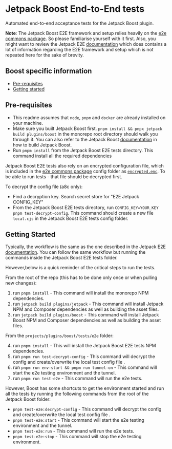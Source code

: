 # Jetpack Boost End-to-End tests

Automated end-to-end acceptance tests for the Jetpack Boost plugin.

**Note**: The Jetpack Boost E2E framework and setup relies heavily on the [e2e commons package](../../../../../tools/e2e-commons). So please familiarise yourself with it first. Also, you might want to review the Jetpack E2E [documentation](../../../jetpack/tests/e2e/README.md) which does contains a lot of information regarding the E2E framework and setup which is not repeated here for the sake of brevity.

## Boost specific information

- [Pre-requisites](#pre-requisites)
- [Getting started](#getting-started)

## Pre-requisites

* This readme assumes that `node`, `pnpm` and `docker` are already installed on your machine.
* Make sure you built Jetpack Boost first. `pnpm install && pnpx jetpack build plugins/boost` in the monorepo root directory should walk you through it. You can also refer to the Jetpack Boost [documentation](../../docs/DEVELOPEMENT_GUIDE.md) in how to build Jetpack Boost.
* Run `pnpm install` from the Jetpack Boost E2E tests directory. This command install all the required dependencies

Jetpack Boost E2E tests also rely on an encrypted configuration file, which is included in the [e2e commons package](../../../../../tools/e2e-commons) config folder as [`encrypted.enc`](../../../../../tools/e2e-commons/config/encrypted.enc). To be able to run tests - that file should be decrypted first.

To decrypt the config file (a8c only):

- Find a decryption key. Search secret store for "E2E Jetpack CONFIG_KEY"
- From the Jetpack Boost E2E tests directory, run `CONFIG_KEY=YOUR_KEY pnpm test-decrypt-config`. This command should create a new file `local.cjs` in the Jetpack Boost E2E tests config folder.

## Getting Started

Typically, the workflow is the same as the one described in the Jetpack E2E [documentation](../../../jetpack/tests/e2e/README.md). You can follow the same workflow but running the commands inside the Jetpack Boost E2E tests folder.

However,below is a quick reminder of the critical steps to run the tests.

From the root of the repo (this has to be done only once or when pulling new changes):

1. run `pnpm install` - This command will install the monorepo NPM dependencies. 
2. run `jetpack build plugins/jetpack` - This command will install Jetpack NPM and Composer dependencies as well as building the asset files.
3. run `jetpack build plugins/boost` - This command will install Jetpack Boost NPM and Composer dependencies as well as building the asset files.

From the `projects/plugins/boost/tests/e2e` folder:

4. run `pnpm install` - This will install the Jetpack Boost E2E tests NPM dependencies.
5. run `pnpm run test-decrypt-config` - This command will decrypt the config and create/overwrite the local test config file . 
6. run `pnpm run env-start && pnpm run tunnel-on` - This command will start the e2e testing environment and the tunnel. 
7. run `pnpm run test-e2e` - This command will run the e2e tests.

However, Boost has some shortcuts to get the environment started and run all the tests by running the following commands from the root of the Jetpack Boost folder:

- `pnpm test-e2e:decrypt-config` - This command will decrypt the config and create/overwrite the local test config file .
- `pnpm test-e2e:start` - This command will start the e2e testing environment and the tunnel.
- `pnpm test-e2e:run` - This command will run the e2e tests.
- `pnpm test-e2e:stop` - This command will stop the e2e testing environment.
